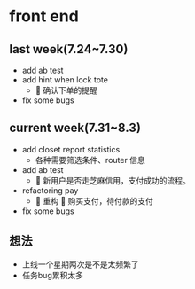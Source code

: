 # front end

## last week(7.24~7.30)

- add ab test
- add hint when lock tote
  -  确认下单的提醒
- fix some bugs

## current week(7.31~8.3)

- add closet report statistics
  - 各种需要筛选条件、router 信息
- add ab test
  -  新用户是否走芝麻信用，支付成功的流程。
- refactoring pay
  -  重构  购买支付，待付款的支付
- fix some bugs

## 想法

- 上线一个星期两次是不是太频繁了
- 任务bug累积太多

